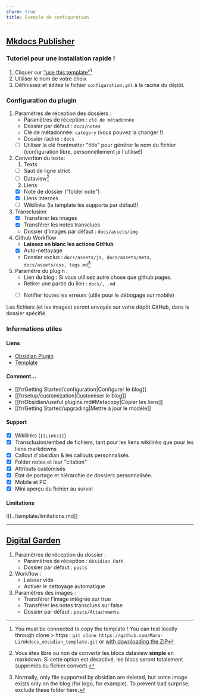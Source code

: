```yaml
---
share: true
title: Exemple de configuration
---
```


## [Mkdocs Publisher](https://obsidian-publisher.netlify.app)
### Tutoriel pour une installation rapide !
1. Cliquer sur ["use this template"](https://github.com/obsidianPublisher/obsidian-mkdocs-publisher-template/generate)[^1]
2. Utiliser le nom de votre choix
1. Définissez et éditez le fichier `configuration.yml` à la racine du dépôt.

### Configuration du plugin

1. Paramètres de réception des dossiers :
    - Paramètres de réception : `clé de métadonnée`
    - Dossier par défaut : `docs/notes`
    - Clé de métadonnée: `category` (vous pouvez la changer !)
    - Dossier racine : `docs`
    - [ ] Utiliser la clé frontmatter "title" pour générer le nom du fichier (configuration libre, personnellement je l'utilise!)
2. Convertion du texte:
   1. Texts
   - [ ] Saut de ligne strict
   - [ ] Dataview[^4]
   2. Liens
   - [x] Note de dossier ("folder note")
   - [x] Liens internes
   - [ ] Wikilinks (la template les supporte par défaut!)   
3. Transclusion
   - [x] Transférer les images
   - [x] Transférer les notes transclues 
   - Dossier d'images par défaut : `docs/assets/img`
4. Github Workflow
    - **Laissez en blanc les actions GitHub**
    - [x] Auto-nettoyage 
    - Dossier exclus : `docs/assets/js, docs/assets/meta, docs/assets/css, tags.md`[^3]
5. Paramètre du plugin :
   - Lien du blog : Si vous utilisez autre chose que github pages.
   - Retirer une partie du lien : `docs/, .md`
   - [ ] Notifier toutes les erreurs (utile pour le débogage sur mobile)


Les fichiers (et les images) seront envoyés sur votre dépôt GitHub, dans le dossier spécifié.

### Informations utiles
#### Liens
- [Obsidian Plugin](https://github.com/obsidianPublisher/obsidian-github-publisher)
- [Template](https://github.com/obsidianPublisher/obsidian-mkdocs-publisher-template)

#### Comment...
- [[fr/Getting Started/configuration|Configurer le blog]]
- [[fr/setup/customization|Customiser le blog]]
- [[fr/Obsidian/useful plugins.md#Metacopy|Copier les liens]]
- [[fr/Getting Started/upgrading|Mettre à jour le modèle]]

#### Support
- [x] Wikilinks (`[[Links]]`)
- [x] Transclusion/embed de fichiers, tant pour les liens wikilinks que pour les liens markdowns
- [x] Callout d'obsidian & les callouts personnalisés
- [x] Folder notes et leur "citation"
- [x] Attributs customisés
- [x] État de partage et hiérarchie de dossiers personnalisée.
- [x] Mobile et PC
- [x] Mini aperçu du fichier au survol

#### Limitations

![[../template/limitations.md]]

---
## [Digital Garden](https://github.com/TuanManhCao/digital-garden)

1. Paramètres de réception du dossier : 
    - Paramètres de réception : `Obsidian Path`.
    - Dossier par défaut : `posts`
2. Workflow : 
    - Laisser vide
    - Activer le nettoyage automatique
3. Paramètres des images :
    - Transférer l'image intégrée sur true
    - Transférer les notes transclues sur false
    - Dossier par défaut : `posts/Attachments`.

[^1]: You must be connected to copy the template ! You can test locally through clone > https : `git clone https://github.com/Mara-Li/mkdocs_obsidian_template.git` or [with downloading the ZIP](https://github.com/Mara-Li/mkdocs_obsidian_template/archive/refs/heads/main.zip)
[^2]: You need to be connected to generate it.
[^3]: Normally, only file supported by obsidian are deleted, but some image exists only on the blog (for logo, for example). To prevent bad surprise, exclude these folder here.
[^4]: Vous êtes libre ou non de convertir les blocs dataview **simple** en markdown. Si cette option est désactivé, les blocs seront totalement supprimés du fichier converti. 